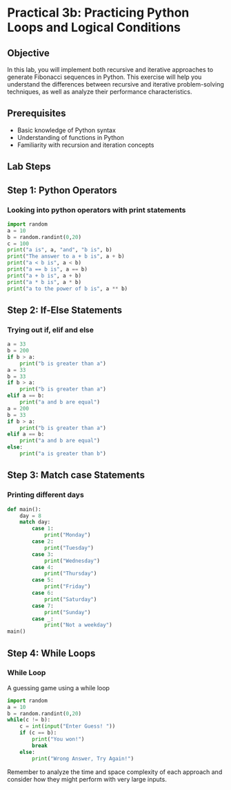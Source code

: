 # Practical 3b: Practicing Python Loops and Logical Conditions

## Objective
In this lab, you will implement both recursive and iterative approaches to generate Fibonacci sequences in Python. This exercise will help you understand the differences between recursive and iterative problem-solving techniques, as well as analyze their performance characteristics.

## Prerequisites
- Basic knowledge of Python syntax
- Understanding of functions in Python
- Familiarity with recursion and iteration concepts

## Lab Steps
## Step 1: Python Operators
### Looking into python operators with print statements
```python
import random
a = 10
b = random.randint(0,20)
c = 100
print("a is", a, "and", "b is", b)
print("The answer to a + b is", a + b)
print("a < b is", a < b)
print("a == b is", a == b)
print("a + b is", a + b)
print("a * b is", a * b)
print("a to the power of b is", a ** b)
```

## Step 2: If-Else Statements
### Trying out if, elif and else
```python
a = 33
b = 200
if b > a:
    print("b is greater than a")
a = 33
b = 33
if b > a:
    print("b is greater than a")
elif a == b:
    print("a and b are equal")
a = 200
b = 33
if b > a:
    print("b is greater than a")
elif a == b:
    print("a and b are equal")
else:
    print("a is greater than b")
```

## Step 3: Match case Statements
### Printing different days
```python
def main():
    day = 8
    match day:
        case 1:
            print("Monday")
        case 2:
            print("Tuesday")
        case 3:
            print("Wednesday")
        case 4:
            print("Thursday")
        case 5:
            print("Friday")
        case 6:
            print("Saturday")
        case 7:
            print("Sunday")
        case _:
            print("Not a weekday")
main()
```

## Step 4: While Loops
### While Loop
A guessing game using a while loop
```python
import random
a = 10
b = random.randint(0,20)
while(c != b):
    c = int(input("Enter Guess! "))
    if (c == b):
        print("You won!")
        break
    else:
        print("Wrong Answer, Try Again!")
```


Remember to analyze the time and space complexity of each approach and consider how they might perform with very large inputs. 
